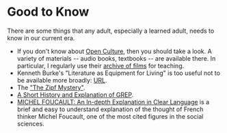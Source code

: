 # Good to Know

There are some things that any adult, especially a learned adult, needs to know in our current era.

* If you don't know about [Open Culture][], then you should take a look. A variety of materials -- audio books, textbooks -- are available there. In particular, I regularly use their [archive of films][] for teaching.
* Kenneth Burke's "Literature as Equipment for Living" is too useful not to be available more broadly: [URL](./texts/Burke_1941.pdf).
* The ["The Zipf Mystery"](https://www.youtube.com/watch?v=fCn8zs912OE).
* [A Short History and Explanation of GREP](https://www.youtube.com/watch?v=NTfOnGZUZDk).
* [MICHEL FOUCAULT: An In-depth Explanation in Clear Language](https://www.ataraxik.com/2018/07/14/michel-foucault-explanation/) is a brief and easy to understand explanation of the thought of French thinker Michel Foucault, one of the most cited figures in the social sciences.

[Open Culture]: http://www.openculture.com
[archive of films]: http://www.openculture.com/freemoviesonline
